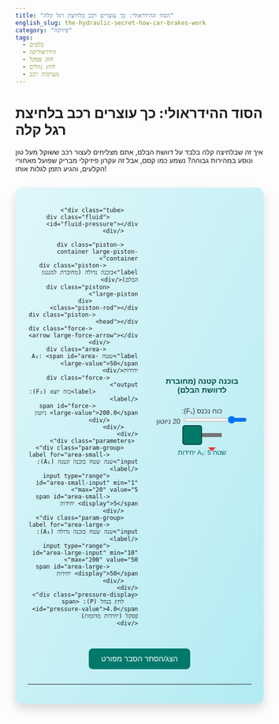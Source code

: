 ```yaml
---
title: "הסוד ההידראולי: כך עוצרים רכב בלחיצת רגל קלה"
english_slug: the-hydraulic-secret-how-car-brakes-work
category: "פיזיקה"
tags:
  - בלמים
  - הידראוליקה
  - חוק פסקל
  - לחץ נוזלים
  - מערכות רכב
---
```

# הסוד ההידראולי: כך עוצרים רכב בלחיצת רגל קלה

איך זה שבלחיצה קלה בלבד על דוושת הבלם, אתם מצליחים לעצור רכב ששוקל מעל טון ונוסע במהירות גבוהה? נשמע כמו קסם, אבל זה עקרון פיזיקלי מבריק שפועל מאחורי הקלעים, והגיע הזמן לגלות אותו!

<div id="hydraulic-app">
    <div class="app-container">
        <div class="piston-container small-piston-container">
            <div class="piston-label">בוכנה קטנה (מחוברת לדוושת הבלם)</div>
             <div class="force-input">
                <label for="force-small-input">כוח נכנס (F₁):</label>
                <input type="range" id="force-small-input" min="0" max="100" value="20">
                <span id="force-small-value">20</span> ניוטון
            </div>
            <div class="piston small-piston">
                <div class="piston-rod"></div>
                <div class="piston-head"></div>
                <div class="force-arrow small-force-arrow"></div>
            </div>
             <div class="area-label">שטח A₁: <span id="area-small-value">5</span> יחידות</div>
        </div>

        <div class="tube">
            <div class="fluid" id="fluid-pressure"></div>
        </div>

        <div class="piston-container large-piston-container">
             <div class="piston-label">בוכנה גדולה (מחוברת למנגנון הבלם)</div>
            <div class="piston large-piston">
                 <div class="piston-rod"></div>
                <div class="piston-head"></div>
                 <div class="force-arrow large-force-arrow"></div>
            </div>
             <div class="area-label">שטח A₂: <span id="area-large-value">50</span> יחידות</div>
            <div class="force-output">
                <label>כוח יוצא (F₂):</label>
                <span id="force-large-value">200.0</span> ניוטון
            </div>
        </div>
    </div>
     <div class="parameters">
        <div class="param-group">
            <label for="area-small-input">שנה שטח בוכנה קטנה (A₁):</label>
            <input type="range" id="area-small-input" min="1" max="20" value="5">
            <span id="area-small-display">5</span> יחידות
        </div>
        <div class="param-group">
            <label for="area-large-input">שנה שטח בוכנה גדולה (A₂):</label>
            <input type="range" id="area-large-input" min="10" max="200" value="50">
            <span id="area-large-display">50</span> יחידות
        </div>
    </div>
    <div class="pressure-display">
        לחץ בנוזל (P): <span id="pressure-value">4.0</span> פסקל (יחידות מדומות)
    </div>
</div>

<style>
#hydraulic-app {
    font-family: 'Arial', sans-serif;
    direction: rtl;
    text-align: right;
    margin: 30px auto;
    padding: 25px;
    border: none; /* Remove default border */
    border-radius: 15px; /* More rounded corners */
    background: linear-gradient(to bottom right, #e0f7fa, #b2ebf2); /* Soft background gradient */
    max-width: 900px; /* Wider container */
    box-shadow: 0 10px 20px rgba(0, 0, 0, 0.15); /* Add depth */
    position: relative;
    overflow: hidden; /* Clip fluid animation */
}

.app-container {
    display: flex;
    align-items: center;
    justify-content: space-between; /* Distribute space */
    margin-bottom: 30px;
    gap: 30px; /* Increase gap */
    position: relative; /* For positioning elements */
    z-index: 1; /* Ensure elements are above background */
}

.piston-container {
    display: flex;
    flex-direction: column;
    align-items: center;
    width: 200px; /* Fixed width for better control */
    flex-shrink: 0;
}

.piston-label {
    font-weight: bold;
    margin-bottom: 15px; /* More space */
    text-align: center;
    color: #004d40; /* Dark teal color */
    font-size: 1.1em;
}

.piston {
    display: flex;
    align-items: center;
    position: relative; /* For force arrow positioning */
    transform: translateX(0px); /* Base transform for animation */
    transition: transform 0.3s ease-out; /* Smooth piston movement */
    will-change: transform; /* Hint for performance */
}

.small-piston {
     flex-direction: row; /* Rod points right */
}

.large-piston {
     flex-direction: row-reverse; /* Rod points left */
}

.piston-head {
    background-color: #00796b; /* Teal color */
    border: 2px solid #004d40;
    box-sizing: border-box;
    border-radius: 5px; /* Slightly rounded head */
    transition: width 0.3s ease-out, height 0.3s ease-out; /* Smooth size transition */
    will-change: width, height;
}

.small-piston .piston-head {
    width: 40px; /* Base size */
    height: 40px; /* Base size */
}

.large-piston .piston-head {
     width: 80px; /* Base size */
    height: 80px; /* Base size */
}

.piston-rod {
    background-color: #757575; /* Grey */
    width: 40px; /* Length of the rod */
    transition: height 0.3s ease-out; /* Smooth thickness transition */
    will-change: height;
}

.small-piston .piston-rod {
     height: 8px; /* Base thickness */
}
.large-piston .piston-rod {
    height: 12px; /* Base thickness */
}


.force-arrow {
    position: absolute;
    background-color: #e53935; /* Red */
    width: 8px; /* Thickness */
    bottom: -20px; /* Position below piston */
    left: 50%; /* Center horizontally */
    transform: translateX(-50%);
     transition: height 0.3s ease-out, background-color 0.3s ease-out; /* Smooth transition */
     will-change: height, background-color;
     border-radius: 2px;
}

.small-force-arrow {
     transform: translate(-50%, 100%); /* Position below head */
     left: calc(50% + 20px); /* Adjust to be below the head center */
     bottom: auto;
     top: calc(100% + 5px);
}

.large-force-arrow {
    transform: translate(-50%, 100%); /* Position below head */
     left: calc(50% - 20px); /* Adjust to be below the head center */
     bottom: auto;
     top: calc(100% + 5px);
}


/* Arrowhead using pseudo-elements - More complex with height, skip for now or use simple visuals */
/* Example for small arrow: */
.small-force-arrow::after {
    content: '';
    position: absolute;
    bottom: -8px; /* Position below the main arrow rect */
    left: 50%;
    transform: translateX(-50%);
    width: 0;
    height: 0;
    border-left: 8px solid transparent;
    border-right: 8px solid transparent;
    border-top: 8px solid #e53935; /* Color of the arrow */
}

.large-force-arrow::after {
    content: '';
    position: absolute;
    bottom: -8px; /* Position below the main arrow rect */
    left: 50%;
    transform: translateX(-50%);
    width: 0;
    height: 0;
    border-left: 8px solid transparent;
    border-right: 8px solid transparent;
    border-top: 8px solid #e53935; /* Color of the arrow */
}


.area-label {
    font-size: 0.95em;
    margin-top: 8px; /* More space */
    text-align: center;
    color: #006064; /* Cyan */
}

.force-input, .force-output {
    margin-top: 10px;
    text-align: center;
    font-size: 1em;
    color: #333;
}

.tube {
    width: 250px; /* Length of the tube */
    height: 50px; /* Base height */
    background-color: #b2ebf2; /* Light fluid background */
    position: relative;
    overflow: hidden;
     border: 2px solid #00bcd4; /* Cyan border */
     border-radius: 10px; /* Rounded tube */
     box-sizing: border-box;
      display: flex;
      align-items: center;
      justify-content: center;
      flex-grow: 1; /* Allow tube to grow */
      transition: height 0.3s ease-out; /* Smooth height transition */
}

.fluid {
    width: 100%;
    height: 100%;
    background: linear-gradient(to right, #b2ebf2, #4fb3bf); /* Fluid gradient */
     transition: background 0.5s ease-out, transform 0.3s ease-out; /* Smooth background transition */
     will-change: background, transform;
     transform: scaleX(1); /* Base scale for pressure effect */
     transform-origin: center;
}

/* Optional: Add a subtle animation for pressure */
@keyframes fluidPulse {
    0% { transform: scaleX(1); opacity: 1; }
    50% { transform: scaleX(1.02); opacity: 0.9; }
    100% { transform: scaleX(1); opacity: 1; }
}

.fluid.pressurized {
    background: linear-gradient(to right, #4fb3bf, #00838f); /* More intense gradient */
     animation: fluidPulse 1s infinite alternate ease-in-out; /* Apply pulse animation */
}

.parameters {
    text-align: center;
    margin-top: 25px; /* More space */
    padding-top: 20px;
    border-top: 1px dashed #b0bec5; /* Dashed separator */
    display: flex;
    justify-content: center;
    gap: 30px; /* Gap between parameter groups */
    flex-wrap: wrap; /* Allow wrapping on small screens */
}

.param-group {
    display: flex;
    flex-direction: column;
    align-items: center;
}

.parameters label {
    display: block; /* Display on separate line */
    margin-bottom: 8px;
    font-weight: normal;
    color: #333;
    font-size: 1em;
}

.parameters input[type="range"] {
    width: 180px; /* Wider sliders */
    margin: 0 auto 5px auto; /* Center slider */
    vertical-align: middle;
    -webkit-appearance: none; /* Remove default styling */
    appearance: none;
    height: 8px;
    background: #00bcd4; /* Cyan track */
    outline: none;
    opacity: 0.7;
    transition: opacity .2s;
    border-radius: 5px;
}

.parameters input[type="range"]:hover {
    opacity: 1;
}

.parameters input[type="range"]::-webkit-slider-thumb {
    -webkit-appearance: none;
    appearance: none;
    width: 20px;
    height: 20px;
    background: #004d40; /* Dark teal thumb */
    cursor: pointer;
    border-radius: 50%; /* Round thumb */
}

.parameters input[type="range"]::-moz-range-thumb {
    width: 20px;
    height: 20px;
    background: #004d40; /* Dark teal thumb */
    cursor: pointer;
    border-radius: 50%; /* Round thumb */
}


.parameters span {
    display: inline-block;
    width: 40px; /* More space for value */
    text-align: center; /* Center value */
    vertical-align: middle;
    font-weight: bold;
    color: #00796b;
}

.pressure-display {
    text-align: center;
    margin-top: 20px;
    font-size: 1.1em;
    font-weight: bold;
    color: #004d40; /* Dark teal */
}

#toggle-explanation {
    display: block;
    margin: 30px auto; /* More space */
    padding: 12px 25px; /* Larger button */
    font-size: 1.1em;
    cursor: pointer;
    border: none;
    background-color: #00796b; /* Teal button */
    color: white;
    border-radius: 8px; /* Rounded corners */
    text-align: center;
    transition: background-color 0.3s ease;
}

#toggle-explanation:hover {
    background-color: #004d40; /* Darker teal on hover */
}

#explanation {
    margin-top: 25px; /* More space */
    padding-top: 25px;
    border-top: 1px dashed #b0bec5; /* Dashed separator */
    display: none; /* Initially hidden */
    color: #333; /* Standard text color */
}

#explanation h2 {
    margin-top: 20px; /* More space */
    margin-bottom: 15px;
    color: #004d40; /* Dark teal */
    font-size: 1.6em;
    border-bottom: 2px solid #00796b; /* Underline heading */
    padding-bottom: 5px;
}
#explanation h3 {
     margin-top: 15px;
     margin-bottom: 10px;
     color: #006064; /* Cyan */
     font-size: 1.3em;
}

#explanation p {
    margin-bottom: 15px; /* More space between paragraphs */
    line-height: 1.7; /* Increased line height */
}

#explanation ul {
    margin-bottom: 15px;
    padding-right: 25px; /* More padding */
}
#explanation li {
    margin-bottom: 8px;
    line-height: 1.6;
}

/* Style the math formula */
#explanation p code {
    font-family: Consolas, Monaco, 'Andale Mono', 'Ubuntu Mono', monospace;
    background-color: #e0f2f7; /* Light blue background */
    padding: 2px 6px;
    border-radius: 4px;
    font-size: 1.1em;
}
</style>

<button id="toggle-explanation">הצג/הסתר הסבר מפורט</button>

<div id="explanation">
    <h2>הסבר מפורט: מערכת הבלמים ההידראולית וחוק פסקל</h2>

    <p>מערכת הבלמים ברכב היא אחד המנגנונים הקריטיים לבטיחות. היא מאפשרת לנו להאט ואף לעצור מסה גדולה שנע במהירות באמצעות לחיצה קלה יחסית על דוושת הבלם. איך קסם כזה מתאפשר? בזכות עקרון פיזיקלי גאוני: הידראוליקה, וליתר דיוק - חוק פסקל.</p>

    <h3>מהי מערכת בלמים הידראולית ולמה היא כה יעילה?</h3>
    <p>מערכת הידראולית משתמשת בנוזל (במקרה של בלמים, שמן בלמים מיוחד) כדי להעביר כוח מנקודה אחת לנקודה אחרת. היתרון המרכזי של מערכת כזו הוא היכולת שלה **להגביר כוח**! לחיצה קטנה על הדוושה מתורגמת לכוח עצירה גדול בהרבה בגלגלים, וכל זאת באופן מדויק, מהיר ואמין. בנוסף, נוזל יכול לעבור בצינורות מפותלים, מה שמאפשר גמישות בעיצוב הרכב.</p>

    <h3>מבנה המערכת הבסיסי (כמו בסימולציה שלנו)</h3>
    <p>בפשטות, המערכת כוללת את הרכיבים הבאים:</p>
    <ul>
        <li>**דוושת הבלם + הבוכנה הראשית (Master Cylinder):** הממשק עם הנהג. לחיצת הדוושה דוחפת בוכנה זו (ה'קטנה' בסימולציה), שמכניסה לחץ לנוזל הבלמים בתוך הצינורות.</li>
        <li>**נוזל הבלמים:** נוזל מיוחד (לרוב על בסיס גליקול או סיליקון) שתפקידו להעביר את הלחץ. הוא חייב להיות **בלתי דחיס** כמעט לחלוטין (במציאות הוא דחיס מעט מאוד, אבל למטרת הבנה נתייחס אליו כבלתי דחיס).</li>
        <li>**הצינורות:** מעבירים את נוזל הבלמים והלחץ מהבוכנה הראשית אל הבוכנות בגלגלים.</li>
        <li>**הבוכנות בגלגלים (Wheel Cylinders/Caliper Pistons):** ממוקמות בכל גלגל. הלחץ המגיע מהצינורות דוחף בוכנות אלו (ה'גדולות' בסימולציה), שמפעילות את מנגנון הבלם (למשל, לוחצות רפידות על דיסק) וגורמות לגלגל להאט או לעצור.</li>
    </ul>

    <h3>עקרון הלחץ בנוזלים סגורים: חוק פסקל הוא המפתח!</h3>
    <p>זהו לב המערכת והסימולציה שלנו. חוק פסקל קובע ש**לחץ המופעל על נוזל הנמצא בכלי סגור מועבר באופן אחיד ובכל הכיוונים בתוך הנוזל, וללא הפסד** (בהנחה שהנוזל אידיאלי ובלתי דחיס).</p>
    <p>מתמטית, לחץ מוגדר ככוח ליחידת שטח: <code>P = F / A</code></p>
    <p>במערכת הבלמים, הכוח <code>F₁</code> שאתם מפעילים על הבוכנה הקטנה בשטח <code>A₁</code> יוצר לחץ <code>P₁ = F₁ / A₁</code> בנוזל הבלמים. לפי חוק פסקל, לחץ זה <code>P₁</code> מועבר באופן אחיד לכל חלקי המערכת, כולל הבוכנות הגדולות בגלגלים. לכן, הלחץ על הבוכנה הגדולה בשטח <code>A₂</code> הוא אותו לחץ: <code>P₂ = P₁</code>.</p>

    <h3>איך יחס השטחים מגביר את הכוח? הפלא ההידראולי!</h3>
    <p>מאחר שהלחץ שווה בשתי הבוכנות <code>P₁ = P₂</code>, נוכל לכתוב:</p>
    <p><code>F₁ / A₁ = F₂ / A₂</code></p>
    <p>מכאן ניתן לבודד את הכוח <code>F₂</code> המופעל על הבוכנה הגדולה:</p>
    <p><code>F₂ = F₁ × (A₂ / A₁)</code></p>
    <p>הנוסחה הזו מראה את הקסם! הכוח המופעל על הבוכנה הגדולה <code>F₂</code> שווה לכוח שאתם מפעילים <code>F₁</code> כפול **יחס השטחים** בין הבוכנה הגדולה לקטנה <code>A₂ / A₁</code>. אם שטח הבוכנה הגדולה גדול פי 10 משטח הבוכנה הקטנה (כמו בהגדרת ברירת המחדל בסימולציה), הרי שכוח העצירה שתקבלו יהיה גדול פי 10 מהכוח שהפעלתם על הדוושה!</p>
     <p>שימו לב גם שבגלל שיחס השטחים קובע את הגברת הכוח, הוא קובע גם את היחס ההפוך בתנועה: הבוכנה הגדולה תזוז למרחק קטן יותר לעומת הבוכנה הקטנה (<code>Δx₂ = Δx₁ × (A₁ / A₂)</code>). כך כוח גדול מופעל על מרחק קצר במנגנון הבלם עצמו.</p>


    <h3>יישומים נוספים של חוק פסקל</h3>
    <p>עקרון הגברת הכוח ההידראולית אינו ייחודי רק למערכות בלמים. הוא משמש גם במגבה הידראולי (ג'ק) להרמת רכבים, במכבשים הידראוליים תעשייתיים לעיצוב חומרים, במערכות היגוי כוח ועוד שלל יישומים בתעשייה וטכנולוגיה.</p>
     <p>**טיפ אחרון:** הסימולציה מאפשרת לכם לשחק עם הכוח שאתם מפעילים ועם גודל הבוכנות. נסו לשנות את שטח הבוכנה הגדולה ולהבין איך זה משפיע דרמטית על כוח העצירה שמקבלים בגלגל! תראו איך ככל שהבוכנה הגדולה יחסית לקטנה - כך ההגברה גדולה יותר.</p>
</div>

<script>
document.addEventListener('DOMContentLoaded', () => {
    const forceSmallInput = document.getElementById('force-small-input');
    const forceSmallValueSpan = document.getElementById('force-small-value');
    const forceLargeValueSpan = document.getElementById('force-large-value');
    const areaSmallValueSpan = document.getElementById('area-small-value');
    const areaLargeValueSpan = document.getElementById('area-large-value');
    const areaSmallInput = document.getElementById('area-small-input');
    const areaLargeInput = document.getElementById('area-large-input');
    const areaSmallDisplay = document.getElementById('area-small-display');
    const areaLargeDisplay = document.getElementById('area-large-display');
    const smallForceArrow = document.querySelector('.small-force-arrow');
    const largeForceArrow = document.querySelector('.large-force-arrow');
    const fluidElement = document.getElementById('fluid-pressure');
    const toggleExplanationButton = document.getElementById('toggle-explanation');
    const explanationDiv = document.getElementById('explanation');
    const smallPiston = document.querySelector('.small-piston');
    const largePiston = document.querySelector('.large-piston');
    const smallPistonHead = document.querySelector('.small-piston .piston-head');
    const largePistonHead = document.querySelector('.large-piston .piston-head');
    const smallPistonRod = document.querySelector('.small-piston .piston-rod');
    const largePistonRod = document.querySelector('.large-piston .piston-rod');
    const tubeElement = document.querySelector('.tube');
    const pressureValueSpan = document.getElementById('pressure-value');


    const maxSmallPistonPush = 40; // Max visual push distance for small piston in pixels
    const maxLargePistonPull = -20; // Max visual pull distance for large piston in pixels (negative for left)

    function updateSimulation() {
        const forceSmall = parseFloat(forceSmallInput.value);
        const areaSmall = parseFloat(areaSmallInput.value);
        const areaLarge = parseFloat(areaLargeInput.value);

        // Update displayed values
        forceSmallValueSpan.textContent = forceSmall;
        areaSmallValueSpan.textContent = areaSmall;
        areaLargeValueSpan.textContent = areaLarge;
        areaSmallDisplay.textContent = areaSmall;
        areaLargeDisplay.textContent = areaLarge;

        // Calculate pressure (P = F/A) - Handle division by zero
        const pressure = areaSmall > 0 ? forceSmall / areaSmall : 0;
        pressureValueSpan.textContent = pressure.toFixed(1);

        // Calculate force on large piston (F = P * A)
        const forceLarge = pressure * areaLarge;
        forceLargeValueSpan.textContent = forceLarge.toFixed(1);

        // --- Animations & Visuals ---

        // 1. Force Arrows Scaling
        // Scale arrow height based on force input and output relative to max possibilities
        const maxPossibleForceSmall = parseFloat(forceSmallInput.max);
         // Estimate max possible F2 based on max F1 and max Area ratio
        const maxPossibleForceLarge = (maxPossibleForceSmall / parseFloat(areaSmallInput.min)) * parseFloat(areaLargeInput.max);

        const smallArrowHeight = (forceSmall / maxPossibleForceSmall) * 60 + 15; // Scale height, add base height
        const largeArrowHeight = (forceLarge / maxPossibleForceLarge) * 120 + 25; // Scale height, add base height

        smallForceArrow.style.height = `${Math.min(smallArrowHeight, 100)}px`; // Cap max height
        largeForceArrow.style.height = `${Math.min(largeArrowHeight, 200)}px`; // Cap max height

        // Change arrow color slightly based on force magnitude
        const smallForceIntensity = forceSmall / maxPossibleForceSmall;
        const largeForceIntensity = forceLarge / maxPossibleForceLarge; // Use maxPossibleForceLarge for consistent scaling

        smallForceArrow.style.backgroundColor = `rgb(${229 + smallForceIntensity * 20}, ${57 - smallForceIntensity * 57}, ${53 - smallForceIntensity * 53})`; // Go from red towards darker red
        largeForceArrow.style.backgroundColor = `rgb(${229 + largeForceIntensity * 20}, ${57 - largeForceIntensity * 57}, ${53 - largeForceIntensity * 53})`;


        // 2. Piston Head & Rod Size Scaling based on Area Input
        // Map area values to visual dimensions. Use square root for radius/diameter scaling for better visual representation of area.
        const smallAreaRatio = areaSmall / parseFloat(areaSmallInput.max);
        const largeAreaRatio = areaLarge / parseFloat(areaLargeInput.max);

        const baseSmallSize = 40; // px
        const baseLargeSize = 80; // px
        const maxSmallScale = 1.5; // Scale up to 1.5 times base size
        const maxLargeScale = 1.5; // Scale up to 1.5 times base size

        const smallHeadSize = baseSmallSize * (1 + Math.sqrt(smallAreaRatio) * (maxSmallScale - 1));
        const largeHeadSize = baseLargeSize * (1 + Math.sqrt(largeAreaRatio) * (maxLargeScale - 1));


        smallPistonHead.style.width = `${smallHeadSize}px`;
        smallPistonHead.style.height = `${smallHeadSize}px`;
        smallPistonRod.style.height = `${smallHeadSize * 0.2}px`; // Rod thickness scales with piston head

        largePistonHead.style.width = `${largeHeadSize}px`;
        largePistonHead.style.height = `${largeHeadSize}px`;
         largePistonRod.style.height = `${largeHeadSize * 0.2}px`; // Rod thickness scales with piston head

        // Adjust tube height to match scaled small piston head
        tubeElement.style.height = `${smallHeadSize * 0.9}px`; // Make tube slightly smaller than piston head

         // Adjust arrow position slightly based on head size
        smallForceArrow.style.left = `calc(50% + ${smallHeadSize/2}px)`;
        largeForceArrow.style.left = `calc(50% - ${largeHeadSize/2}px)`;


        // 3. Piston Movement (Displacement)
        // Visual displacement is proportional to input force slider value and inverse area ratio
        const forceInputRatio = forceSmall / maxPossibleForceSmall; // 0 to 1
        const areaRatio = areaSmall / areaLarge; // How much smaller is A1 than A2 (0 to ~2)

        // Small piston moves based on how much force is "applied" (mapped from slider)
        const smallPistonDisplacement = forceInputRatio * maxSmallPistonPush; // Moves right

        // Large piston moves less distance, proportional to the inverse area ratio
        // The total volume displaced is Area * Displacement
        // Volume_small = Volume_large => A1 * Dx1 = A2 * Dx2
        // Dx2 = Dx1 * (A1 / A2)
        // We link Dx1 conceptually to smallPistonDisplacement
        const largePistonDisplacement = smallPistonDisplacement * areaRatio * -1; // Moves left (-1 for direction)

        smallPiston.style.transform = `translateX(${smallPistonDisplacement}px)`;
        largePiston.style.transform = `translateX(${largePistonDisplacement}px)`;


        // 4. Fluid Pressure Visualization
        const pressureNormalized = Math.min(pressure / 10, 1); // Normalize pressure (adjust divisor for desired sensitivity)

        if (pressure > 0.1) { // Only show pressure effect if force is applied
            fluidElement.classList.add('pressurized');
            // Adjust background gradient based on pressure intensity
             fluidElement.style.background = `linear-gradient(to right, rgba(79, 179, 191, ${0.7 + pressureNormalized * 0.3}), rgba(0, 131, 143, ${0.7 + pressureNormalized * 0.3}))`;
        } else {
            fluidElement.classList.remove('pressurized');
             fluidElement.style.background = ''; // Reset to default CSS gradient
        }

        // Optional: Fluid 'flow' animation - this is tricky to do purely with CSS/JS without more complex graphics.
        // A subtle shift or ripple could be added, but let's stick to the current pressure visualization.
    }

    // Add event listeners
    forceSmallInput.addEventListener('input', updateSimulation);
    areaSmallInput.addEventListener('input', updateSimulation);
    areaLargeInput.addEventListener('input', updateSimulation);

    // Initial update
    updateSimulation();

    // Toggle explanation visibility
    toggleExplanationButton.addEventListener('click', () => {
        if (explanationDiv.style.display === 'none' || explanationDiv.style.display === '') {
            explanationDiv.style.display = 'block';
            toggleExplanationButton.textContent = 'הסתר הסבר מפורט';
        } else {
            explanationDiv.style.display = 'none';
            toggleExplanationButton.textContent = 'הצג/הסתר הסבר מפורט';
        }
    });
});
</script>
---